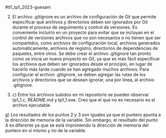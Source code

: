 #tl1_tp1_2023-guesam

2. El archivo .gitignore es un archivo de configuración de Git que permite especificar qué archivos y directorios deben ser ignorados por Git durante el proceso de seguimiento y control de versiones.
Es conveniente incluirlo en un proyecto para evitar que se incluyan en el control de versiones archivos que no son necesarios o no tienen que ser compartidos, como archivos de configuración local, archivos generados automáticamente, archivos de registro, directorios de dependencias de paquetes, entre otros.
Se debe crear el archivo .gitignore tan pronto como se inicia un nuevo proyecto en Git, ya que es más fácil especificar los archivos que deben ser ignorados desde el principio, en lugar de hacerlo más tarde cuando se han agregado muchos archivos.
Para configurar el archivo .gitignore, se deben agregar las rutas de los archivos y directorios que se desean ignorar, una por línea, al archivo .gitignore.

3. c) Entre los archivos subidos en mi repositorio se pueden observar tp1_1.c, README.md y tp1_1.exe. Creo que el que no es necesario es el archivo ejecutable.

g) Los resultados de los puntos 2 y 3 son iguales ya que el puntero apunta a la dirección de memoria de la variable. Sin embargo, el resultado del punto 4 es diferente ya que se está imprimiendo la dirección de memoria del puntero en sí mismo y no de la variable.